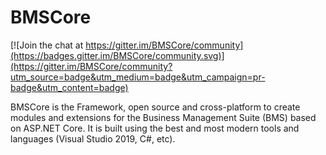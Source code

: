 # BMSCore

[![Join the chat at https://gitter.im/BMSCore/community](https://badges.gitter.im/BMSCore/community.svg)](https://gitter.im/BMSCore/community?utm_source=badge&utm_medium=badge&utm_campaign=pr-badge&utm_content=badge)

BMSCore is the Framework, open source and cross-platform to create modules and extensions for the Business Management Suite (BMS) based on ASP.NET Core. It is built using the best and most modern tools and languages (Visual Studio 2019, C#, etc).
